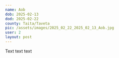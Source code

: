 ```yaml
---
name: Aob
dob: 2025-02-13
dod: 2025-02-22
county: Taita/Taveta
pic: /assets/images/2025_02_22_2025_02_13_Aob.jpg
user: 2
layout: post
---
```

<p class='py-2'></p><p class='py-2'></p><p class='py-2'>Text text text</p>

